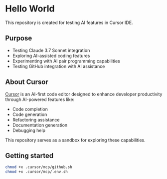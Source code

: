 # Hello World

This repository is created for testing AI features in Cursor IDE.

## Purpose

- Testing Claude 3.7 Sonnet integration
- Exploring AI-assisted coding features
- Experimenting with AI pair programming capabilities
- Testing GitHub integration with AI assistance

## About Cursor

[Cursor](https://cursor.sh/) is an AI-first code editor designed to enhance developer productivity through AI-powered features like:

- Code completion
- Code generation
- Refactoring assistance
- Documentation generation
- Debugging help

This repository serves as a sandbox for exploring these capabilities.

## Getting started

```bash
chmod +x .cursor/mcp/github.sh 
chmod +x .cursor/mcp/.env.sh 
```